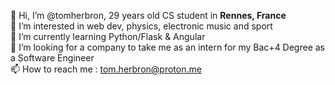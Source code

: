 👋 Hi, I’m @tomherbron, 29 years old CS student in <strong> Rennes, France </strong> <br>
👀 I’m interested in web dev, physics, electronic music and sport <br>
🌱 I’m currently learning Python/Flask & Angular <br>
💞️ I’m looking for a company to take me as an intern for my Bac+4 Degree as a Software Engineer<br>
📫 How to reach me : tom.herbron@proton.me <br>
